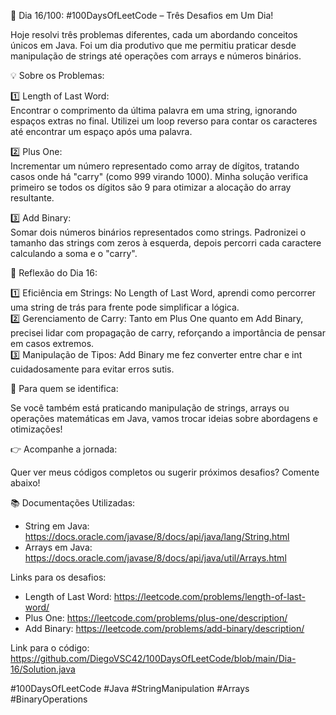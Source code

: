 🚀 Dia 16/100: #100DaysOfLeetCode – Três Desafios em Um Dia!

Hoje resolvi três problemas diferentes, cada um abordando conceitos únicos em Java. Foi um dia produtivo que me permitiu praticar desde manipulação de strings até operações com arrays e números binários.

💡 Sobre os Problemas:

1️⃣ Length of Last Word:  
Encontrar o comprimento da última palavra em uma string, ignorando espaços extras no final. Utilizei um loop reverso para contar os caracteres até encontrar um espaço após uma palavra.

2️⃣ Plus One:  
Incrementar um número representado como array de dígitos, tratando casos onde há "carry" (como 999 virando 1000). Minha solução verifica primeiro se todos os dígitos são 9 para otimizar a alocação do array resultante.

3️⃣ Add Binary:  
Somar dois números binários representados como strings. Padronizei o tamanho das strings com zeros à esquerda, depois percorri cada caractere calculando a soma e o "carry".

🌟 Reflexão do Dia 16:

1️⃣ Eficiência em Strings: No Length of Last Word, aprendi como percorrer uma string de trás para frente pode simplificar a lógica.  
2️⃣ Gerenciamento de Carry: Tanto em Plus One quanto em Add Binary, precisei lidar com propagação de carry, reforçando a importância de pensar em casos extremos.  
3️⃣ Manipulação de Tipos: Add Binary me fez converter entre char e int cuidadosamente para evitar erros sutis.

📌 Para quem se identifica:

Se você também está praticando manipulação de strings, arrays ou operações matemáticas em Java, vamos trocar ideias sobre abordagens e otimizações!

👉 Acompanhe a jornada:

Quer ver meus códigos completos ou sugerir próximos desafios? Comente abaixo!

📚 Documentações Utilizadas:

- String em Java: https://docs.oracle.com/javase/8/docs/api/java/lang/String.html
- Arrays em Java: https://docs.oracle.com/javase/8/docs/api/java/util/Arrays.html

Links para os desafios:

- Length of Last Word: https://leetcode.com/problems/length-of-last-word/
- Plus One: https://leetcode.com/problems/plus-one/description/
- Add Binary: https://leetcode.com/problems/add-binary/description/

Link para o código: https://github.com/DiegoVSC42/100DaysOfLeetCode/blob/main/Dia-16/Solution.java

#100DaysOfLeetCode #Java #StringManipulation #Arrays #BinaryOperations

